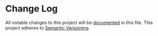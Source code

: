 # Change Log

All notable changes to this project will be [documented](http://keepachangelog.com/) in this file.
This project adheres to [Semantic Versioning](http://semver.org/).
